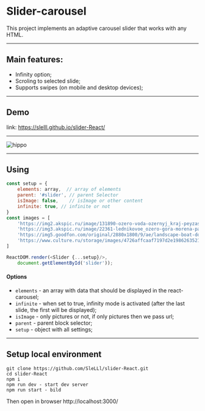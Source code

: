 
# Slider-carousel

This project implements an adaptive carousel slider that works with any HTML.
 ____________________________________________________________________________

## Main features:
* Infinity option;
* Scroling to selected slide;
* Supports swipes (on mobile and desktop devices);
 ____________________________________________________________________________

## Demo

link: https://slelll.github.io/slider-React/
  ____________________________________________________________________________

![hippo](https://s8.gifyu.com/images/ezgif.com-crop4686abe735e37961.gif)

  ____________________________________________________________________________
## Using
```js
const setup = {
    elements: array,  // array of elements
    parent: '#slider', // parent Selector
    isImage: false,    // isImage or other content
    infinite: true, // infinite or not
}
const images = [
    'https://img2.akspic.ru/image/131890-ozero-voda-ozernyj_kraj-peyzash-prirodnyj_landshaft-2880x1800.jpg',
    'https://img3.akspic.ru/image/22361-lednikovoe_ozero-gora-morena-park-voda-2560x1600.jpg',
    'https://img5.goodfon.com/original/2880x1800/9/ae/landscape-boat-dock-shore-reflection-autumn-autumn-colors-tr.jpg',
    'https://www.culture.ru/storage/images/4726affcaaf7197d2e1986263521efa3/91f1fa95d8a9f7991060dcde6df23344.jpeg'
]

ReactDOM.render(<Slider {...setup}/>,
    document.getElementById('slider'));
```
#### Options
* `elements` - an array with data that should be displayed in the react-carousel;
* `infinite` - when set to true, infinity mode is activated (after the last slide, the first will be displayed);
* `isImage` - only pictures or not, if only pictures then we pass url;
* `parent` - parent block selector;
* `setup` - object with all settings;

 ____________________________________________________________________________

## Setup local environment
  ```
 git clone https://github.com/SleLLl/slider-React.git
 cd slider-React
 npm i 
 npm run dev - start dev server
 npm run start - bild
  ```
Then open in browser  http://localhost:3000/
  
